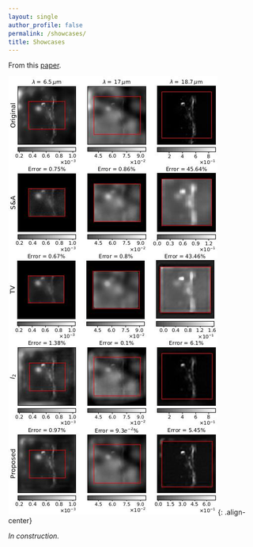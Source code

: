 ```yaml
---
layout: single
author_profile: false
permalink: /showcases/
title: Showcases
---
```


From this [paper](https://ieeexplore.ieee.org/document/9740457).

 ![abirizk2022](/assets/abirizk2022.jpg){: .align-center}

_In construction._
